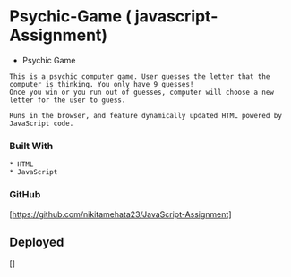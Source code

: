 # Psychic-Game ( javascript-Assignment)
- Psychic Game

 ```
This is a psychic computer game. User guesses the letter that the computer is thinking. You only have 9 guesses!
Once you win or you run out of guesses, computer will choose a new letter for the user to guess.

Runs in the browser, and feature dynamically updated HTML powered by JavaScript code.

 ```
### Built With

```
* HTML
* JavaScript

```

### GitHub 
[https://github.com/nikitamehata23/JavaScript-Assignment]

## Deployed
[]